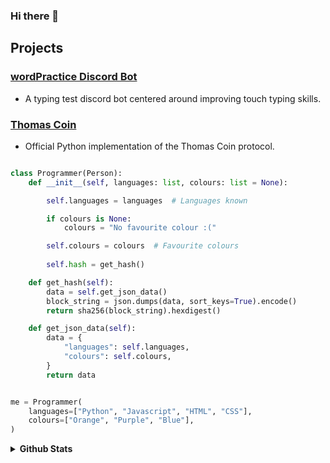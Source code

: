 ### Hi there 👋

## Projects
### [wordPractice Discord Bot](https://top.gg/bot/743183681182498906)
- A typing test discord bot centered around improving touch typing skills. 

### [Thomas Coin](https://github.com/principle105/thomas-coin)
- Official Python implementation of the Thomas Coin protocol.


```py

class Programmer(Person):
    def __init__(self, languages: list, colours: list = None):

        self.languages = languages  # Languages known

        if colours is None:
            colours = "No favourite colour :("

        self.colours = colours  # Favourite colours
        
        self.hash = get_hash()

    def get_hash(self):
        data = self.get_json_data()
        block_string = json.dumps(data, sort_keys=True).encode()
        return sha256(block_string).hexdigest()

    def get_json_data(self):
        data = {
            "languages": self.languages,
            "colours": self.colours,
        }
        return data


me = Programmer(
    languages=["Python", "Javascript", "HTML", "CSS"],
    colours=["Orange", "Purple", "Blue"],
)
```


<details>
  <summary><b>Github Stats</b></summary>

![Github Stats](https://github-readme-stats.vercel.app/api?username=principle105&count_private=true&theme=react&line_height=33)
![Top Languages](https://github-readme-stats.vercel.app/api/top-langs/?username=principle105&theme=react&hide=Tcl,C)
  [![GitHub Streak](http://github-readme-streak-stats.herokuapp.com?user=principle105&theme=react)](https://git.io/streak-stats)
</details>
